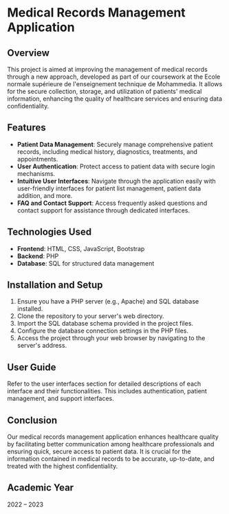 # Medical Records Management Application

## Overview

This project is aimed at improving the management of medical records through a new approach, developed as part of our coursework at the Ecole normale supérieure de l'enseignement technique de Mohammedia. It allows for the secure collection, storage, and utilization of patients' medical information, enhancing the quality of healthcare services and ensuring data confidentiality.

## Features

- **Patient Data Management**: Securely manage comprehensive patient records, including medical history, diagnostics, treatments, and appointments.
- **User Authentication**: Protect access to patient data with secure login mechanisms.
- **Intuitive User Interfaces**: Navigate through the application easily with user-friendly interfaces for patient list management, patient data addition, and more.
- **FAQ and Contact Support**: Access frequently asked questions and contact support for assistance through dedicated interfaces.

## Technologies Used

- **Frontend**: HTML, CSS, JavaScript, Bootstrap
- **Backend**: PHP
- **Database**: SQL for structured data management

## Installation and Setup

1. Ensure you have a PHP server (e.g., Apache) and SQL database installed.
2. Clone the repository to your server's web directory.
3. Import the SQL database schema provided in the project files.
4. Configure the database connection settings in the PHP files.
5. Access the project through your web browser by navigating to the server's address.

## User Guide

Refer to the user interfaces section for detailed descriptions of each interface and their functionalities. This includes authentication, patient management, and support interfaces.

## Conclusion

Our medical records management application enhances healthcare quality by facilitating better communication among healthcare professionals and ensuring quick, secure access to patient data. It is crucial for the information contained in medical records to be accurate, up-to-date, and treated with the highest confidentiality.

## Academic Year
2022 – 2023

